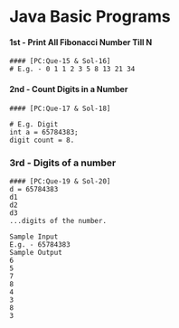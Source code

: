 # Java Basic Programs

#### 1st - Print All Fibonacci Number Till N
```
#### [PC:Que-15 & Sol-16]  
# E.g. - 0 1 1 2 3 5 8 13 21 34 
```

#### 2nd - Count Digits in a Number
```
#### [PC:Que-17 & Sol-18]  

# E.g. Digit 
int a = 65784383;
digit count = 8.
```

### 3rd - Digits of a number
```
#### [PC:Que-19 & Sol-20]
d = 65784383
d1
d2
d3
...digits of the number.

Sample Input
E.g. - 65784383
Sample Output
6
5
7
8
4
3
8
3
```
